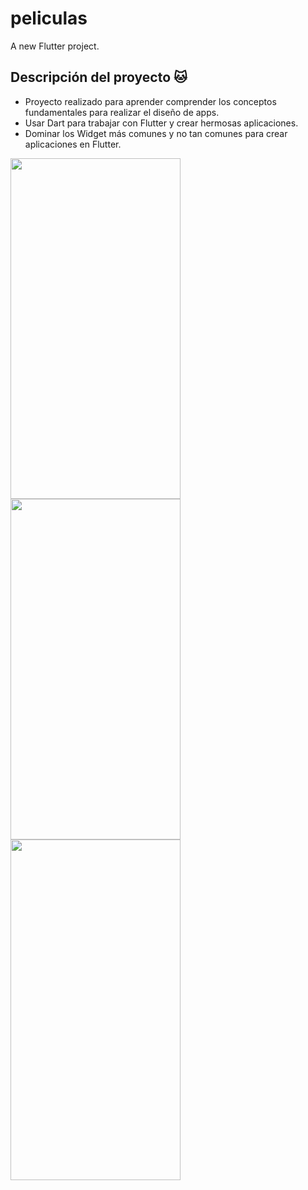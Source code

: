 # peliculas

A new Flutter project.

## Descripción del proyecto 🐱


- Proyecto realizado para aprender comprender los conceptos fundamentales para realizar el diseño de apps.
- Usar Dart para trabajar con Flutter y crear hermosas aplicaciones.
- Dominar los Widget más comunes y no tan comunes para crear aplicaciones en Flutter.

<img src="https://i.imgur.com/BTfr69i.png" 
     width="272" 
     height="545" /> <img src="https://i.imgur.com/a77bZKo.png" 
     width="272" 
     height="545" /> <img src="https://i.imgur.com/14vYMtx.png" 
     width="272" 
     height="545" />

